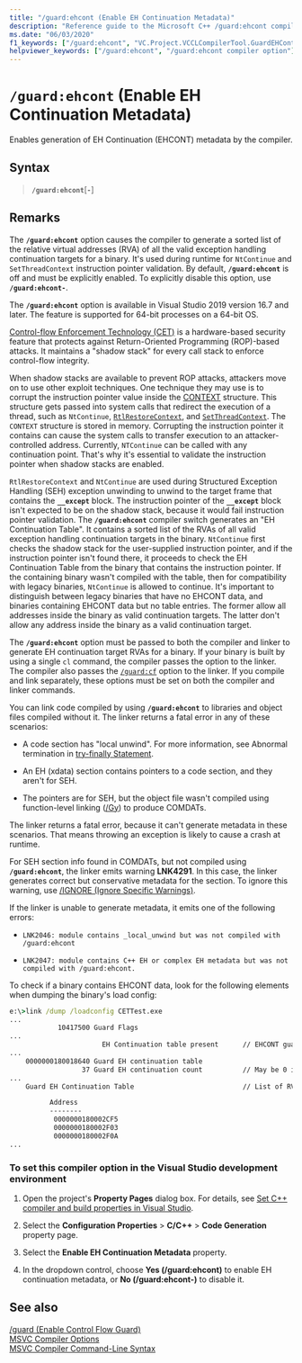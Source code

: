 ```yaml
---
title: "/guard:ehcont (Enable EH Continuation Metadata)"
description: "Reference guide to the Microsoft C++ /guard:ehcont compiler option."
ms.date: "06/03/2020"
f1_keywords: ["/guard:ehcont", "VC.Project.VCCLCompilerTool.GuardEHContMetadata"]
helpviewer_keywords: ["/guard:ehcont", "/guard:ehcont compiler option"]
---
```

# `/guard:ehcont` (Enable EH Continuation Metadata)

Enables generation of EH Continuation (EHCONT) metadata by the compiler.

## Syntax

> **`/guard:ehcont`**[**`-`**]

## Remarks

The **`/guard:ehcont`** option causes the compiler to generate a sorted list of the relative virtual addresses (RVA) of all the valid exception handling continuation targets for a binary. It's used during runtime for `NtContinue` and `SetThreadContext` instruction pointer validation. By default, **`/guard:ehcont`** is off and must be explicitly enabled. To explicitly disable this option, use **`/guard:ehcont-`**.

The **`/guard:ehcont`** option is available in Visual Studio 2019 version 16.7 and later. The feature is supported for 64-bit processes on a 64-bit OS.

[Control-flow Enforcement Technology (CET)](https://software.intel.com/sites/default/files/managed/4d/2a/control-flow-enforcement-technology-preview.pdf) is a hardware-based security feature that protects against Return-Oriented Programming (ROP)-based attacks. It maintains a "shadow stack" for every call stack to enforce control-flow integrity.

When shadow stacks are available to prevent ROP attacks, attackers move on to use other exploit techniques. One technique they may use is to corrupt the instruction pointer value inside the [CONTEXT](/windows/win32/api/winnt/ns-winnt-context) structure. This structure gets passed into system calls that redirect the execution of a thread, such as `NtContinue`, [`RtlRestoreContext`](/windows/win32/api/winnt/nf-winnt-rtlrestorecontext), and [`SetThreadContext`](/windows/win32/api/processthreadsapi/nf-processthreadsapi-setthreadcontext). The `CONTEXT` structure is stored in memory. Corrupting the instruction pointer it contains can cause the system calls to transfer execution to an attacker-controlled address. Currently, `NTContinue` can be called with any continuation point. That's why it's essential to validate the instruction pointer when shadow stacks are enabled.

`RtlRestoreContext` and `NtContinue` are used during Structured Exception Handling (SEH) exception unwinding to unwind to the target frame that contains the **`__except`** block. The instruction pointer of the **`__except`** block isn't expected to be on the shadow stack, because it would fail instruction pointer validation. The **`/guard:ehcont`** compiler switch generates an "EH Continuation Table". It contains a sorted list of the RVAs of all valid exception handling continuation targets in the binary. `NtContinue` first checks the shadow stack for the user-supplied instruction pointer, and if the instruction pointer isn't found there, it proceeds to check the EH Continuation Table from the binary that contains the instruction pointer. If the containing binary wasn't compiled with the table, then for compatibility with legacy binaries, `NtContinue` is allowed to continue. It's important to distinguish between legacy binaries that have no EHCONT data, and binaries containing EHCONT data but no table entries. The former allow all addresses inside the binary as valid continuation targets. The latter don't allow any address inside the binary as a valid continuation target.

The **`/guard:ehcont`** option must be passed to both the compiler and linker to generate EH continuation target RVAs for a binary. If your binary is built by using a single `cl` command, the compiler passes the option to the linker. The compiler also passes the [`/guard:cf`](guard-enable-control-flow-guard.md) option to the linker. If you compile and link separately, these options must be set on both the compiler and linker commands.

You can link code compiled by using **`/guard:ehcont`** to libraries and object files compiled without it. The linker returns a fatal error in any of these scenarios:

- A code section has "local unwind". For more information, see Abnormal termination in [try-finally Statement](../../cpp/try-finally-statement.md#abnormal-termination).

- An EH (xdata) section contains pointers to a code section, and they aren't for SEH.

- The pointers are for SEH, but the object file wasn't compiled using function-level linking ([/Gy](gy-enable-function-level-linking.md)) to produce COMDATs.

The linker returns a fatal error, because it can't generate metadata in these scenarios. That means throwing an exception is likely to cause a crash at runtime.

For SEH section info found in COMDATs, but not compiled using **`/guard:ehcont`**, the linker emits warning **LNK4291**. In this case, the linker generates correct but conservative metadata for the section. To ignore this warning, use [/IGNORE (Ignore Specific Warnings)](ignore-ignore-specific-warnings.md).

If the linker is unable to generate metadata, it emits one of the following errors:

- `LNK2046: module contains _local_unwind but was not compiled with /guard:ehcont`

- `LNK2047: module contains C++ EH or complex EH metadata but was not compiled with /guard:ehcont.`

To check if a binary contains EHCONT data, look for the following elements when dumping the binary's load config:

```cmd
e:\>link /dump /loadconfig CETTest.exe
...
            10417500 Guard Flags
...
                       EH Continuation table present      // EHCONT guard flag present
...
    0000000180018640 Guard EH continuation table
                  37 Guard EH continuation count          // May be 0 if no exception handling is used in the binary. Still counts has having EHCONT data.
...
    Guard EH Continuation Table                           // List of RVAs

          Address
          --------
           0000000180002CF5
           0000000180002F03
           0000000180002F0A
...
```

### To set this compiler option in the Visual Studio development environment

1. Open the project's **Property Pages** dialog box. For details, see [Set C++ compiler and build properties in Visual Studio](../working-with-project-properties.md).

1. Select the **Configuration Properties** > **C/C++** > **Code Generation** property page.

1. Select the **Enable EH Continuation Metadata** property.

1. In the dropdown control, choose **Yes (/guard:ehcont)** to enable EH continuation metadata, or **No (/guard:ehcont-)** to disable it.

## See also

[/guard (Enable Control Flow Guard)](guard-enable-control-flow-guard.md)\
[MSVC Compiler Options](compiler-options.md)\
[MSVC Compiler Command-Line Syntax](compiler-command-line-syntax.md)
